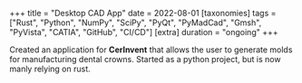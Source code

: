 +++
title = "Desktop CAD App"
date = 2022-08-01
[taxonomies]
tags = ["Rust", "Python", "NumPy", "SciPy", "PyQt", "PyMadCad", "Gmsh", "PyVista", "CATIA", "GitHub", "CI/CD"]
[extra]
duration = "ongoing"
+++

Created an application for **CerInvent** that allows the user to generate molds for manufacturing dental crowns.
Started as a python project, but is now manly relying on rust.
